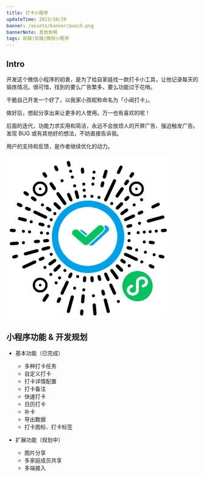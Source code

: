 ```yaml
---
title: 打卡小程序
updateTime: 2023/10/29
banner: /assets/banner/punch.png
bannerNote: 其他发明
tags: 前端|后端|微信小程序
---
```


## Intro

开发这个微信小程序的初衷，是为了给自家娃找一款打卡小工具，让他记录每天的锻炼情况。很可惜，找到的要么广告繁多，要么功能过于花哨。

干脆自己开发一个好了，以我家小孩昵称命名为「小闻打卡」。

做好后，想起分享出来让更多的人使用。万一也有喜欢的呢！

后面的迭代，功能力求实用和简洁，永远不会放烦人的开屏广告、强迫触发广告。发现 BUG 或有其他好的想法，不妨直接告诉我。

用户的支持和反馈，是作者继续优化的动力。

![小闻打卡](/assets/qr-punch.png)

## 小程序功能 & 开发规划

+ 基本功能（已完成）
  - 多种打卡任务
  - 自定义打卡
  - 打卡详情配置
  - 打卡备注
  - 快速打卡
  - 日历打卡
  - 补卡
  - 导出数据
  - 打卡图标、打卡标签

+ 扩展功能（规划中）
  - 图片分享
  - 多家庭成员共享
  - 多端接入